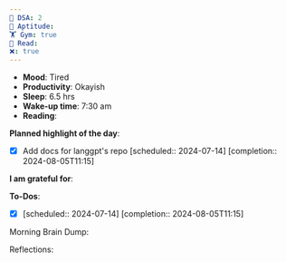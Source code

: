```yaml
---
🤖 DSA: 2
🧠 Aptitude: 
🏋 Gym: true
📖 Read: 
❌: true
---
```

- **Mood**: Tired
- **Productivity**: Okayish
- **Sleep**: 6.5 hrs
- **Wake-up time**: 7:30 am
- **Reading**: 


**Planned highlight of the day**: 
- [x] Add docs for langgpt's repo   [scheduled:: 2024-07-14]  [completion:: 2024-08-05T11:15]

**I am grateful for**:

**To-Dos**:
- [x]    [scheduled:: 2024-07-14]  [completion:: 2024-08-05T11:15]

Morning Brain Dump:

Reflections:
